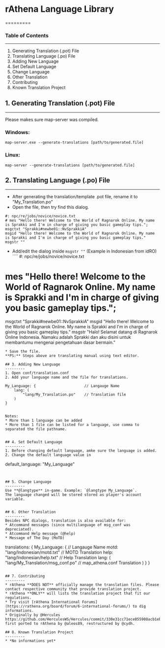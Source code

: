 # rAthena Language Library
=========

### Table of Contents
---------
1. Generating Translation (.pot) File
2. Translating Language (.po) File
3. Adding New Language
4. Set Default Language
5. Change Language
6. Other Translation
7. Contributing
8. Known Translation Project

## 1. Generating Translation (.pot) File
---------
Please makes sure map-server was compiled.
### Windows:
````
map-server.exe --generate-translations [path/to/generated.file]
````
### Linux:
````
map-server --generate-translations [path/to/generated.file]
````

## 2. Translating Language (.po) File
---------
* After generating the translation/template .pot file, rename it to "My_Translation.po"
* Open the file, then try find this dialog.
````
#: npc/re/jobs/novice/novice.txt
# mes "Hello there! Welcome to the World of Ragnarok Online. My name is Sprakki and I'm in charge of giving you basic gameplay tips.";
msgctxt "Sprakki#newbe01::NvSprakkiA"
msgid "Hello there! Welcome to the World of Ragnarok Online. My name is Sprakki and I'm in charge of giving you basic gameplay tips."
msgstr ""
````
* Add/edit the dialog inside `msgstr ""` (Example in Indonesian from idRO) ````
#: npc/re/jobs/novice/novice.txt
# mes "Hello there! Welcome to the World of Ragnarok Online. My name is Sprakki and I'm in charge of giving you basic gameplay tips.";
msgctxt "Sprakki#newbe01::NvSprakkiA"
msgid "Hello there! Welcome to the World of Ragnarok Online. My name is Sprakki and I'm in charge of giving you basic gameplay tips."
msgstr "Halo! Selamat datang di Ragnarok Online Indonesia. Namaku adalah Sprakki dan aku disini untuk membantumu mengenai pengetahuan dasar bermain."
````
* Save the file.
**PS:** Steps above are translating manual using text editor.

## 3. Adding New Language
---------
1. Open conf/translation.conf
2. Add your language name and the file for translations.
````
	My_Language: {						// Langauge Name
		lang: (
			"lang/My_Translation.po"	// Translation file
		)
	}
````

Notes:
* More than 1 language can be added
* More than 1 file can be listed for a language, use comma to separated the file pathname.


## 4. Set Default Language
---------
1. Before changing default language, amke sure the language is added.
2. Change the default language value in
````
default_language: "My_Language"
````


## 5. Change Language
---------
Use **@langtype** in-game. Example: `@langtype My_Language`.
The language changed will be stored stored as player's account variable.


## 6. Other Translation
---------
Besides NPC dialogs, translation is also available for:
* Atcommand messages (since multilanguage of msg_conf was depreciated).
* Atcommand Help message (@help)
* Message of The Day (MoTD)
````
translations: {
	My_Language: {								// Langauge Name
		motd: "lang/Indonesian/motd.txt"		// MOTD Translation
		help: "lang/Indonesian/help.txt"		// Help Translation
		lang: (
			"lang/My_Translation/msg_conf.po"	// map_athena.conf Translation
		)
	}
}
````

## 7. Contributing
---------
* rAthena **DOES NOT** officially manage the translation files. Please contact respective community that provide translation project.
* rAthena **ONLY** will lists the translation project that fit our regulations.
* Try visit [rAthena International Forums](https://rathena.org/board/forum/6-international-forums/) to dig informations.
* Originally by @Hercules https://github.com/HerculesWS/Hercules/commit/330e31cc71ece055908acb1eb967b4009ebc9c46, first ported to rAthena by @aleos89, restructured by @cydh.

## 8. Known Translation Project
---------
* *No informations yet*
